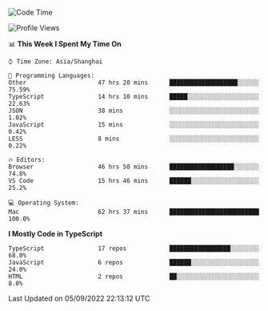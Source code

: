 <!--START_SECTION:waka-->
![Code Time](http://img.shields.io/badge/Code%20Time-2%2C730%20hrs%203%20mins-blue)

![Profile Views](http://img.shields.io/badge/Profile%20Views-1-blue)

📊 **This Week I Spent My Time On** 

```text
⌚︎ Time Zone: Asia/Shanghai

💬 Programming Languages: 
Other                    47 hrs 20 mins      ███████████████████░░░░░░   75.59% 
TypeScript               14 hrs 10 mins      █████░░░░░░░░░░░░░░░░░░░░   22.63% 
JSON                     38 mins             ░░░░░░░░░░░░░░░░░░░░░░░░░   1.02% 
JavaScript               15 mins             ░░░░░░░░░░░░░░░░░░░░░░░░░   0.42% 
LESS                     8 mins              ░░░░░░░░░░░░░░░░░░░░░░░░░   0.22%

🔥 Editors: 
Browser                  46 hrs 50 mins      ██████████████████░░░░░░░   74.8% 
VS Code                  15 hrs 46 mins      ██████░░░░░░░░░░░░░░░░░░░   25.2%

💻 Operating System: 
Mac                      62 hrs 37 mins      █████████████████████████   100.0%

```

**I Mostly Code in TypeScript** 

```text
TypeScript               17 repos            █████████████████░░░░░░░░   68.0% 
JavaScript               6 repos             ██████░░░░░░░░░░░░░░░░░░░   24.0% 
HTML                     2 repos             ██░░░░░░░░░░░░░░░░░░░░░░░   8.0%

```



 Last Updated on 05/09/2022 22:13:12 UTC
<!--END_SECTION:waka-->
